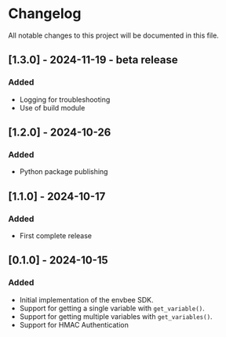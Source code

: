 # Changelog

All notable changes to this project will be documented in this file.

## [1.3.0] - 2024-11-19 - beta release

### Added

- Logging for troubleshooting
- Use of build module

## [1.2.0] - 2024-10-26

### Added

- Python package publishing

## [1.1.0] - 2024-10-17

### Added

- First complete release

## [0.1.0] - 2024-10-15

### Added

- Initial implementation of the envbee SDK.
- Support for getting a single variable with `get_variable()`.
- Support for getting multiple variables with `get_variables()`.
- Support for HMAC Authentication
